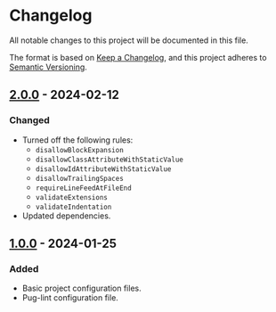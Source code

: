 # Changelog

All notable changes to this project will be documented in this file.

The format is based on [Keep a Changelog](https://keepachangelog.com/en/1.1.0/),
and this project adheres to [Semantic Versioning](https://semver.org/spec/v2.0.0.html).

## [2.0.0] - 2024-02-12

### Changed

- Turned off the following rules:
  - `disallowBlockExpansion`
  - `disallowClassAttributeWithStaticValue`
  - `disallowIdAttributeWithStaticValue`
  - `disallowTrailingSpaces`
  - `requireLineFeedAtFileEnd`
  - `validateExtensions`
  - `validateIndentation`
- Updated dependencies.

## [1.0.0] - 2024-01-25

### Added

- Basic project configuration files.
- Pug-lint configuration file.

[2.0.0]: https://github.com/koshikishi/pug-lint-config/compare/v1.0.0...HEAD
[1.0.0]: https://github.com/koshikishi/pug-lint-config/releases/tag/v1.0.0
